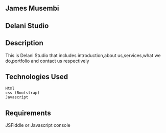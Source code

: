 ## James Musembi
## Delani Studio
## Description
   This is Delani Studio that includes introduction,about us,services,what we do,portfolio and contact us respectively
## Technologies Used
    Html
    css (Bootstrap)
    Javascript
## Requirements
   JSFiddle or Javascript console

